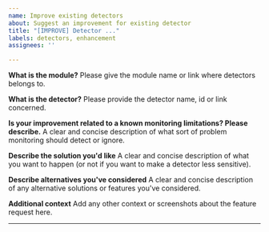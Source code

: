 ```yaml
---
name: Improve existing detectors
about: Suggest an improvement for existing detector
title: "[IMPROVE] Detector ..."
labels: detectors, enhancement
assignees: ''

---
```


**What is the module?**
Please give the module name or link where detectors belongs to.

**What is the detector?**
Please provide the detector name, id or link concerned.

**Is your improvement related to a known monitoring limitations? Please describe.**
A clear and concise description of what sort of problem monitoring should detect or ignore.

**Describe the solution you'd like**
A clear and concise description of what you want to happen (or not if you want to make a detector less sensitive).

**Describe alternatives you've considered**
A clear and concise description of any alternative solutions or features you've considered.

**Additional context**
Add any other context or screenshots about the feature request here.

---

<!-- START doctoc generated TOC please keep comment here to allow auto update -->
<!-- DON'T EDIT THIS SECTION, INSTEAD RE-RUN doctoc TO UPDATE -->



<!-- END doctoc generated TOC please keep comment here to allow auto update -->

